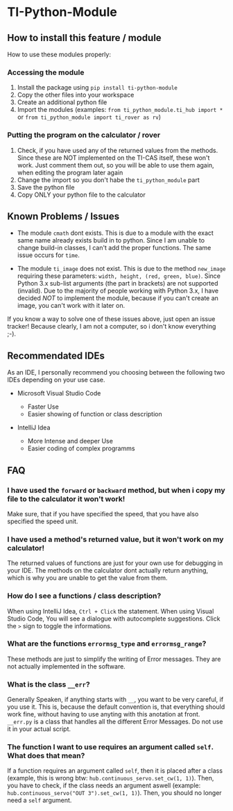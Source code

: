 # TI-Python-Module

## How to install this feature / module
How to use these modules properly:
### Accessing the module

1. Install the package using `pip install ti-python-module`
2. Copy the other files into your workspace
3. Create an additional python file
4. Import the modules (examples: `from ti_python_module.ti_hub import *` or `from ti_python_module import ti_rover as rv`)

### Putting the program on the calculator / rover

1. Check, if you have used any of the returned values from the methods. Since these are NOT implemented on the TI-CAS itself, these won't work. Just comment them out, so you will be able to use them again, when editing the program later again
2. Change the import so you don't habe the `ti_python_module` part
3. Save the python file
4. Copy ONLY your python file to the calculator

## Known Problems / Issues

- The module `cmath` dont exists. This is due to a module with the exact same name already exists build in to python. Since I am unable to change build-in classes, I can't add the proper functions. The same issue occurs for `time`. 

- The module `ti_image` does not exist. This is due to the method `new_image` requiring these parameters: `width, height, (red, green, blue)`. Since Python 3.x sub-list arguments (the part in brackets) are not supported (invalid). Due to the majority of people working with Python 3.x, I have decided *NOT* to implement the module, because if you can't create an image, you can't work with it later on.



If you know a way to solve one of these issues above, just open an issue tracker! Because clearly, I am not a computer, so i don't know everything ;-).


## Recommendated IDEs

As an IDE, I personally recommend you choosing between the following two IDEs depending on your use case.

 - Microsoft Visual Studio Code
   - Faster Use
   - Easier showing of function or class description


 - IntelliJ Idea
   - More Intense and deeper Use
   - Easier coding of complex programms


## FAQ

### I have used the `forward` or `backward` method, but when i copy my file to the calculator it won't work!
Make sure, that if you have specified the speed, that you have also specified the speed unit.


### I have used a method's returned value, but it won't work on my calculator!
The returned values of functions are just for your own use for debugging in your IDE. The methods on the calculator dont actually return anything, which is why you are unable to get the value from them.


### How do I see a functions / class description?
When using IntelliJ Idea, `Ctrl + Click` the statement.
When using Visual Studio Code, You will see a dialogue with autocomplete suggestions. Click the `>` sign to toggle the informations.


### What are the functions `errormsg_type` and `errormsg_range`?
These methods are just to simplify the writing of Error messages. They are not actually implemented in the software.

### What is the class `__err`?
Generally Speaken, if anything starts with `__`, you want to be very careful, if you use it. This is, because the default convention is, that everything should work fine, without having to use anyting with this anotation at front. `__err.py` is a class that handles all the different Error Messages. Do not use it in your actual script.

### The function I want to use requires an argument called `self`. What does that mean?
If a function requires an argument called `self`, then it is placed after a class (example, this is wrong btw: `hub.continuous_servo.set_cw(1, 1)`). Then, you have to check, if the class needs an argument aswell 
(example: `hub.continuous_servo("OUT 3").set_cw(1, 1)`). Then, you should no longer need a `self` argument.

